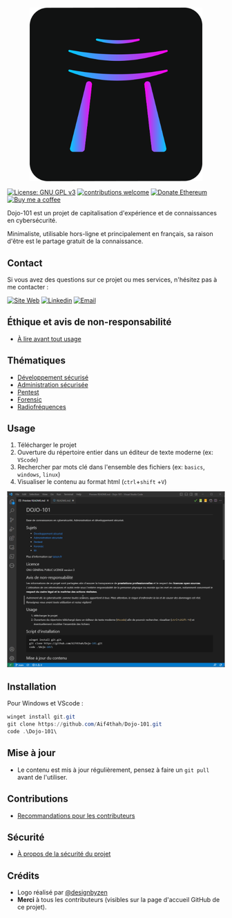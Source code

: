 
<p align="center">
    <img src="./dojo101Dark.png" alt="Dojo-101" style="width: 400px;" />
</p>

[![License: GNU GPL v3](https://img.shields.io/badge/License-GPLv3-blue.svg)](https://www.gnu.org/licenses/gpl-3.0)
[![contributions welcome](https://img.shields.io/badge/contributions-welcome-brightgreen.svg?style=flat)](https://github.com/Aif4thah/Dojo-101/pulls)
[![Donate Ethereum](https://img.shields.io/badge/ETH-donate-4E8EE9.svg?style=flat-square&logo=ethereum)](https://etherscan.io/address/0xcC424e30Ff6eEAb4E6B3A900c5446038F858b314)
[![Buy me a coffee](https://img.shields.io/badge/buy%20me%20a-coffee-yellow)](https://www.buymeacoffee.com/taisensolutions)

Dojo-101 est un projet de capitalisation d'expérience et de connaissances en cybersécurité.

Minimaliste, utilisable hors-ligne et principalement en français, sa raison d'être est le partage gratuit de la connaissance.

## Contact

Si vous avez des questions sur ce projet ou mes services, n'hésitez pas à me contacter :

 [![Site Web](https://img.shields.io/badge/Website-3776AB?style=for-the-badge)](https://taisen.fr)
 [![Linkedin](https://img.shields.io/badge/LinkedIn-0077B5?style=for-the-badge&logo=linkedin&logoColor=white)](https://www.linkedin.com/in/mvacarella/)
 [![Email](https://img.shields.io/badge/Email-8B89CC?style=for-the-badge&logo=protonmail&logoColor=white)](mailto:michael.vacarella@protonmail.com)

## Éthique et avis de non-responsabilité

* [À lire avant tout usage](./CODE_OF_CONDUCT.md)

## Thématiques

* [Développement sécurisé](https://github.com/Aif4thah/Dojo-101/tree/main/Dojo-101-DevSec)
* [Administration sécurisée](https://github.com/Aif4thah/Dojo-101/tree/main/Dojo-101-SecOps)
* [Pentest](https://github.com/Aif4thah/Dojo-101/tree/main/Dojo-101-Pentest)
* [Forensic](https://github.com/Aif4thah/Dojo-101/tree/main/Dojo-101-Forensic)
* [Radiofréquences](https://github.com/Aif4thah/Dojo-101/tree/main/Dojo-101-RF)

## Usage

1. Télécharger le projet
2. Ouverture du répertoire entier dans un éditeur de texte moderne (ex: `VScode`)
3. Rechercher par mots clé dans l'ensemble des fichiers (ex: `basics`, `windows`, `linux`)
4. Visualiser le contenu au format html (`ctrl`+`shift` +`V`)

![demo](./demo.gif)

## Installation

Pour Windows et VScode :

```powershell
winget install git.git
git clone https://github.com/Aif4thah/Dojo-101.git
code .\Dojo-101\
```

## Mise à jour

* Le contenu est mis à jour régulièrement, pensez à faire un `git pull` avant de l'utiliser.

## Contributions

* [Recommandations pour les contributeurs](./CONTRIBUTING)

## Sécurité

* [À propos de la sécurité du projet](./SECURITY.md)

## Crédits

 * Logo réalisé par [@designbyzen](https://www.designbyzen.fr/)
 * **Merci** à tous les contributeurs (visibles sur la page d'accueil GitHub de ce projet).



